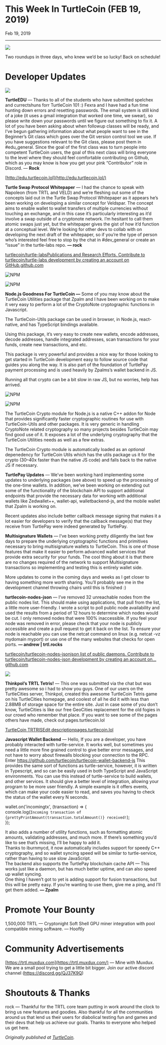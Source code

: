# This Week In TurtleCoin (FEB 19, 2019)

Feb 19, 2019

---

![](./images/0Hsh017ty9hmkxKsD.png)

Two roundups in three days, who knew we’d be so lucky! Back on schedule!

# Developer Updates

![](./images/0T3iodEY9BmRHDwfQ.png)

**TurtleEDU** — Thanks to all of the students who have submitted spelchex and currectshuns forr TurtleCoin 101 :) Fexra and I have had a fun time hunting down errors and resetting passwords. The email system is still kind of a joke (it uses a gmail integration that worked one time, we swear), so please write down your passwords until we figure out something to fix it. A lot of you have been asking about when followup classes will be ready, and I’ve begun gathering information about what people want to see in the Beginner’s Git class which goes over the Git version control tool we use. If you have suggestions relevant to the Git class, please post them in #edu\_general. Since the goal of the first class was to turn people into competent TurtleCoin users, the goal of this next class will bring everyone to the level where they should feel comfortable contributing on Github, which as you may know is how you get your pink “Contributor” role in Discord. — **Rock**

[http://edu.turtlecoin.lol](http://edu.turtlecoin.lol/)

**Turtle Swap Protocol Whitepaper** — I had the chance to speak with Napoleon (from TRTL and VELD) and we’re fleshing out some of the concepts laid out in the Turtle Swap Protocol Whitepaper as it appears he’s been working on developing a similar concept for Veldspar. The concept aims to enable wallet to wallet transfers of multiple currencies without touching an exchange, and in this case it’s particularly interesting as it’d involve a swap outside of a cryptonote network. I’m hesitant to call them atomic swaps just yet, but the whitepaper gives the gist of how it’d function at a conceptual level. We’re looking for other devs to collab with on developing the next draft of the whitepaper, so if you’re the type of person who’s interested feel free to stop by the chat in #dev\_general or create an “issue” in the turtle-labs repo. **— rock**

[turtlecoin/turtle-labsPublications and Research Efforts. Contribute to turtlecoin/turtle-labs development by creating an account on GitHub.github.com](https://github.com/turtlecoin/turtle-labs/blob/master/Turtle-Swap-Protocol-Draft-001.md)

![NPM](https://miro.medium.com/max/60/0*jNyZ0vKuqjvwHYSX?q=20)

![NPM](https://miro.medium.com/max/754/0*jNyZ0vKuqjvwHYSX)

**Node.js Goodness For TurtleCoin —** Some of you may know about the TurtleCoin Utilities package that Zpalm and I have been working on to make it very easy to perform a lot of the CryptoNote cryptographic functions in Javascript.

The TurtleCoin-Utils package can be used in browser, in Node.js, react-native, and has TypeScript bindings available.

Using this package, it’s very easy to create new wallets, encode addresses, decode addresses, handle integrated addresses, scan transactions for your funds, create new transactions, and etc.

This package is very powerful and provides a nice way for those looking to get started in TurtleCoin development easy to follow source code that guides you along the way. It is also part of the foundation of TurtlePay payment processing and is used heavily by Zpalms’s wallet backend in JS.

Running all that crypto can be a bit slow in raw JS, but no worries, help has arrived.

![NPM](https://miro.medium.com/max/60/0*z6BFloWK2DOfmZIc?q=20)

![NPM](https://miro.medium.com/max/754/0*z6BFloWK2DOfmZIc)

The TurtleCoin Crypto module for Node.js is a native C++ addon for Node that provides significantly faster cryptographic routines for use with TurtleCoin-Utils and other packages. It is very generic in handling CryptoNote related cryptography so many projects besides TurtleCoin may find good use of it. It exposes a lot of the underlying cryptography that the TurtleCoin Utilities needs as well as a few extras.

The TurtleCoin Crypto module is automatically loaded as an _optional_ depenedency for TurtleCoin Utils which has the utils package us it for the crypto (30–40x faster than the native JS code) and falls back to the native JS if necessary.

**TurtlePay Updates** — We’ve been working hard implementing some updates to underlying packages (see above) to speed up the processing of the one-time wallets. In addition, we’ve been working on extending out some of the functionality of the blockchain API to support additional endpoints that provide the necessary data for working with additional wallets like Zedwallet++, wallet-api, walletbackend-js, and the mobile wallet that Zpalm is working on.

Recent updates also include better callback message signing that makes it a lot easier for developers to verify that the callback message(s) that they receive from TurtlePay were indeed generated by TurtlePay.

**Multisignature Wallets** — I’ve been working pretty diligently the last few days to prepare the underlying cryptographic functions and primitives necessary to bring multisignature wallets to TurtleCoin. This is one of those features that make it easier to perform advanced wallet services that provide extra security for your funds. The cool thing about it is that there are no changes required of the network to support Multisignature transactions so implementing and testing this is entirely wallet side.

More updates to come in the coming days and weeks as I get closer to having something more worth sharing. You’ll probably see me in the development channel throwing chairs until this is finished :)

**turtlecoin-nodes-json** — I’ve removed 32 unreachable nodes from the public nodes list. This should make using applications, that pull from the list, a little more user-friendly. I wrote a script to poll public node availability and used the results from a period of 12 hours to determine which nodes would be cut. I only removed nodes that were 100% inaccessible. If you feel your node was removed in error, please check that your node is publicly accessible and create a pull request to get it back on the list. To ensure your node is reachable you can use the netcat command on linux (e.g. netcat -vz mydomain myport) or use one of the many websites that checks for open ports. **— andrew | trtl.rocks**

[turtlecoin/turtlecoin-nodes-jsonjson list of public daemons. Contribute to turtlecoin/turtlecoin-nodes-json development by creating an account on…github.com](https://github.com/turtlecoin/turtlecoin-nodes-json)

![](./images/0iNFZWwJxvvkNn3dI.png)

**Thinkpol’s TRTL Tetris!** — This one was submitted via the chat but was pretty awesome so i had to show you guys. One of our users on the TurtleCities server, Thinkpol, created this awesome TurtleCoin Tetris game on his TurtleCities homepage, and coolest of all he did it with less than 2.88MB of storage space for the entire site. Just in case some of you don’t know, TurtleCities is like our free GeoCities replacement for the old fogies in our crowd who remember that place. If you want to see some of the pages others have made, check out pages.turtlecoin.lol

[TurtleCoin TRTRISEdit descriptionpages.turtlecoin.lol](http://pages.turtlecoin.lol/~thinkpol/)

**Javascript Wallet Backend** — Hello, If you are a developer, you have probably interacted with turtle-service. It works well, but sometimes you need a little more fine grained control to give better error messages, and not have to worry about firewalls blocking your connection to the RPC. Enter <https://github.com/turtlecoin/turtlecoin-wallet-backend-js> This provides the same sort of functions as turtle-service, however, it is written in Typescript, and so can be easily used in both TypeScript and JavaScript environments. You can use this instead of turtle-service to build wallets, and other services. It should give a better level of integration, allowing your program to be more user friendly. A simple example is it offers events, which can make your code easier to read, and saves you having to check the status of the wallet every N seconds.

wallet.on('incomingtx', (transaction) => {  
console.log(`Incoming transaction of {prettyPrintAmount(transaction.totalAmount()} received!`);  
});

It also adds a number of utility functions, such as formatting atomic amounts, validating addresses, and much more. If there’s something you’d like to see that’s missing, I’ll be happy to add it.  
Thanks to iburnmycd, it now automatically includes support for speedy C++ cryptography, and so wallet syncing speed will be similar to turtle-service, rather than having to use slow JavaScript.  
The backend also supports the TurtlePay blockchain cache API — This works just like a daemon, but has much better uptime, and can also speed up wallet syncing.  
One thing I haven’t got to yet is adding support for fusion transactions, but this will be pretty easy. If you’re wanting to use them, give me a ping, and I’ll get them added. **— Zpalm**

# Promote Your Bounty

1,500,000 TRTL — Cryptonight Soft Shell GPU miner integration with pool compatible mining software. — Hooftly

# Community Advertisements

[https://trtl.muxdux.com](https://trtl.muxdux.com/) — Mine with Muxdux. We are a small pool trying to get a little bit bigger. Join our active discord channel (<https://discord.gg/QJ37K9Q>)

# Shoutouts & Thanks

rock — Thankful for the TRTL core team putting in work around the clock to bring us new features and goodies. Also thankful for all the communities around us that lend us their users for diabolical testing fun and games and their devs that help us achieve our goals. Thanks to everyone who helped us get here.

_Originally published at_ [_TurtleCoin_](http://blog.turtlecoin.lol/archives/this-week-in-turtlecoin-feb-19-2019/)_._